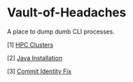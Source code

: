 # Vault-of-Headaches
A place to dump dumb CLI processes.

[1] [HPC Clusters](https://github.com/ryanzhangofficial/Vault-of-Headaches/blob/main/hpc_clusters.md)

[2] [Java Installation](https://github.com/ryanzhangofficial/Vault-of-Headaches/blob/main/java_installation.md)

[3] [Commit Identity Fix](https://github.com/ryanzhangofficial/Vault-of-Headaches/blob/main/commit_identity_fix.md)
